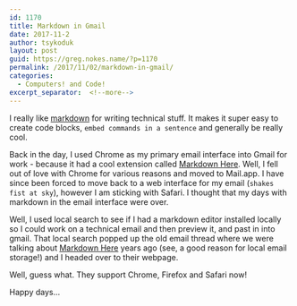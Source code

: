 ```yaml
---
id: 1170
title: Markdown in Gmail
date: 2017-11-2
author: tsykoduk
layout: post
guid: https://greg.nokes.name/?p=1170
permalink: /2017/11/02/markdown-in-gmail/
categories:
  - Computers! and Code!
excerpt_separator:  <!--more-->
---
```

I really like [markdown](https://daringfireball.net/projects/markdown/syntax) for writing technical stuff. It makes it super easy to create code blocks, `embed commands in a sentence` and generally be really cool.
<!--more-->

Back in the day, I used Chrome as my primary email interface into Gmail for work - because it had a cool extension called [Markdown Here](http://markdown-here.com). Well, I fell out of love with Chrome for various reasons and moved to Mail.app. I have since been forced to move back to a web interface for my email (`shakes fist at sky`), however I am sticking with Safari. I thought that my days with markdown in the email interface were over.

Well, I used local search to see if I had a markdown editor installed locally so I could work on a technical email and then preview it, and past in into gmail. That local search popped up the old email thread where we were talking about [Markdown Here](http://markdown-here.com) years ago (see, a good reason for local email storage!) and I headed over to their webpage.

Well, guess what. They support Chrome, Firefox and Safari now! 

Happy days...

